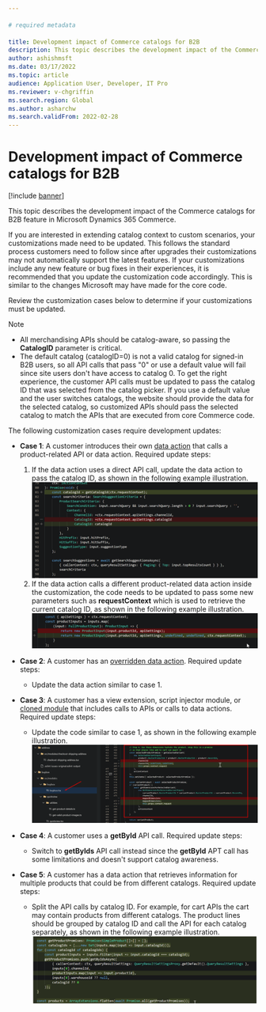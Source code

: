 ```yaml
---

# required metadata

title: Development impact of Commerce catalogs for B2B
description: This topic describes the development impact of the Commerce catalogs for B2B feature in Microsoft Dynamics 365 Commerce.
author: ashishmsft
ms.date: 03/17/2022
ms.topic: article
audience: Application User, Developer, IT Pro
ms.reviewer: v-chgriffin
ms.search.region: Global
ms.author: asharchw
ms.search.validFrom: 2022-02-28
---
```


# Development impact of Commerce catalogs for B2B 

[!include [banner](includes/banner.md)]

This topic describes the development impact of the Commerce catalogs for B2B feature in Microsoft Dynamics 365 Commerce.

If you are interested in extending catalog context to custom scenarios, your customizations made need to be updated. This follows the standard process customers need to follow since after upgrades their customizations may not automatically support the latest features. If your customizations include any new feature or bug fixes in their experiences, it is recommended that you update the customization code accordingly. This is similar to the changes Microsoft may have made for the core code. 

Review the customization cases below to determine if your customizations must be updated. 

> [!NOTE]
> - All merchandising APIs should be catalog-aware, so passing the **CatalogID** parameter is critical. 
> - The default catalog (catalogID=0) is not a valid catalog for signed-in B2B users, so all API calls that pass "0" or use a default value will fail since site users don't have access to catalog 0. To get the right experience, the customer API calls must be updated to pass the catalog ID that was selected from the catalog picker. If you use a default value and the user switches catalogs, the website should provide the data for the selected catalog, so customized APIs should pass the selected catalog to match the APIs that are executed from core Commerce code.

The following customization cases require development updates:

- **Case 1**: A customer introduces their own [data action](e-commerce-extensibility/data-actions.md) that calls a product-related API or data action. Required update steps:
    1. If the data action uses a direct API call, update the data action to pass the catalog ID, as shown in the following example illustration. 
![Updated data action that passes the catalog ID](./media/customization1_a.png)
    1. If the data action calls a different product-related data action inside the customization, the code needs to be updated to pass some new parameters such as **requestContext** which is used to retrieve the current catalog ID, as shown in the following example illustration.  
![Updated data action that passes new parameter](./media/customization1_b.png)

- **Case 2**: A customer has an [overridden data action](e-commerce-extensibility/data-action-overrides.md). Required update steps: 
    - Update the data action similar to case 1.

- **Case 3**: A customer has a view extension, script injector module, or [cloned module](e-commerce-extensibility/modules-overview.md#clone-a-module-library-module) that includes calls to APIs or calls to data actions. Required update steps: 
    -  Update the code similar to case 1, as shown in the following example illustration.
![Updated code that passes the new parameter](./media/customization3.png)

- **Case 4**: A customer uses a **getById** API call. Required update steps: 
    - Switch to **getByIds** API call instead since the **getById** APT call has some limitations and doesn't support catalog awareness.

- **Case 5**: A customer has a data action that retrieves information for multiple products that could be from different catalogs. Required update steps: 
    -  Split the API calls by catalog ID. For example, for cart APIs the cart may contain products from different catalogs. The product lines should be grouped by catalog ID and call the API for each catalog separately, as shown in the following example illustration.
![Updated data action that groups product lines by catalog ID](./media/customization5.png)
